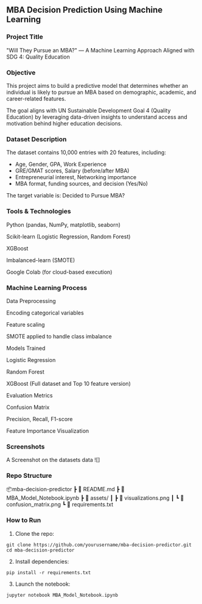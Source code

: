## MBA Decision Prediction Using Machine Learning

###  Project Title
"Will They Pursue an MBA?" — A Machine Learning Approach Aligned with SDG 4: Quality Education

### Objective
This project aims to build a predictive model that determines whether an individual is likely to pursue an MBA based on demographic, academic, and career-related features.

The goal aligns with UN Sustainable Development Goal 4 (Quality Education) by leveraging data-driven insights to understand access and motivation behind higher education decisions.

### Dataset Description

The dataset contains 10,000 entries with 20 features, including:

- Age, Gender, GPA, Work Experience
- GRE/GMAT scores, Salary (before/after MBA)
- Entrepreneurial interest, Networking importance
- MBA format, funding sources, and decision (Yes/No)

The target variable is: Decided to Pursue MBA?

### Tools & Technologies
Python (pandas, NumPy, matplotlib, seaborn)

Scikit-learn (Logistic Regression, Random Forest)

XGBoost

Imbalanced-learn (SMOTE)

Google Colab (for cloud-based execution)

### Machine Learning Process
Data Preprocessing

Encoding categorical variables

Feature scaling

SMOTE applied to handle class imbalance

Models Trained

Logistic Regression

Random Forest

XGBoost (Full dataset and Top 10 feature version)

Evaluation Metrics

Confusion Matrix

Precision, Recall, F1-score

Feature Importance Visualization

### Screenshots
A Screenshot on the datasets data
![]

### Repo Structure
📦mba-decision-predictor
 ┣ 📜 README.md
 ┣ 📜 MBA_Model_Notebook.ipynb
 ┣ 📂 assets/
 ┃ ┣ 📸 visualizations.png
 ┃ ┗ 📸 confusion_matrix.png
 ┗ 📄 requirements.txt


### How to Run
1. Clone the repo:
```
git clone https://github.com/yourusername/mba-decision-predictor.git
cd mba-decision-predictor

```
2. Install dependencies:
```
pip install -r requirements.txt
```
3. Launch the notebook:
```
jupyter notebook MBA_Model_Notebook.ipynb
```
